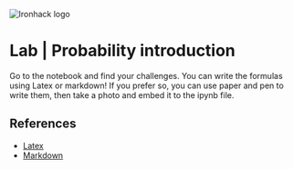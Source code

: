 ![Ironhack logo](https://i.imgur.com/1QgrNNw.png)

# Lab | Probability introduction

Go to the notebook and find your challenges. You can write the formulas using Latex or markdown! If you prefer so, you can use paper and pen to write them, then take a photo and embed it to the ipynb file.

## References

- [Latex](https://www.codecogs.com/latex/eqneditor.php)
- [Markdown](https://github.com/adam-p/markdown-here/wiki/Markdown-Cheatsheet)
